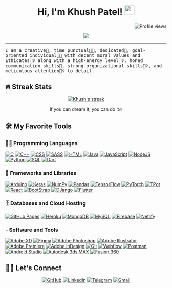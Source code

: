 <h1 align="center">
Hi, I'm Khush Patel!
  <img src="https://media.giphy.com/media/hvRJCLFzcasrR4ia7z/giphy.gif" width="30"></h1>
 <!--<img src="https://komarev.com/ghpvc/?username=yashitanamdeo&label=Profile%20Views&color=0e75b6&style=flat" align='right' alt="khushpatel2002" />-->
 <img src="https://gpvc.arturio.dev/khushpatel2002" alt="Profile views" align='right'/> <a href="https://github.com/khushpatel2002/khushpatel2002/"> </a> 
<br/>

<!-- Typing SVG by DenverCoder1 - https://github.com/DenverCoder1/readme-typing-svg -->
<p align="center">
  <a href="https://github.com/DenverCoder1/readme-typing-svg"><img src="https://readme-typing-svg.herokuapp.com?lines=Computer+Science+Student;UI UX Designer;Full+Stack+Web+Developer;DS%20|%20AI%20|%20ML%20Enthusiastic;Always%20learning%20new%20things&center=true&width=380&height=45"></a>
</p>
<hr/>
<samp>
I am a creative🎡, time punctual👩‍🎓, dedicated🎯, goal-oriented individual👩‍💻 with decent moral Values and Ethicates🙇‍♀️ along with a high-energy level🤹‍♀️, honed communication skills👐, strong organizational skills👮‍♀️, and meticulous attention🕵️‍♀️ to detail.
</samp>

## 🔥 Streak Stats

<!-- GitHub Readme Streak Stats - https://github.com/DenverCoder1/github-readme-streak-stats -->
<p align="center">
  <a href="https://github.com/DenverCoder1/github-readme-streak-stats">
    <img title="🔥 Get streak stats for your profile at git.io/streak-stats" alt="Khush's streak" src="https://github-readme-streak-stats.herokuapp.com/?user=khushpatel2002&theme=monokai-metallian&hide_border=true"/>
  </a>
  <p align="center"> If you can dream it, you can do it🔥 </p>
</p>

## 🛠️ My Favorite Tools

### 👨‍💻 Programming Languages

<p>
    <a href="#"><img alt="C" src="https://img.shields.io/badge/C%20-%232370ED.svg?logo=c&logoColor=white"></a>
    <a href="#"><img alt="C++" src="https://img.shields.io/badge/C++%20-%2300599C.svg?logo=c%2B%2B&logoColor=white"></a>
    <a href="#"><img alt="CSS" src="https://img.shields.io/badge/CSS%20-%231572B6.svg?logo=css3&logoColor=white"></a>
    <a href="#"><img alt="SASS" src="https://img.shields.io/badge/SASS%20-%231572B6.svg?logo=sass3&logoColor=white"></a>
    <a href="#"><img alt="HTML" src="https://img.shields.io/badge/HTML%20-%23E34F26.svg?logo=html5&logoColor=white"></a>
    <a href="#"><img alt="Java" src="https://img.shields.io/badge/Java-%23007396.svg?logo=java&logoColor=white"></a>
    <a href="#"><img alt="JavaScript" src="https://img.shields.io/badge/JavaScript%20-%23F7DF1E.svg?logo=javascript&logoColor=black"></a>
    <a href="#"><img alt="NodeJS" src="https://img.shields.io/badge/Node.js%20-%2343853D.svg?logo=node.js&logoColor=white"></a>
    <a href="#"><img alt="Python" src="https://img.shields.io/badge/Python%20-%2314354C.svg?logo=python&logoColor=white"></a>
    <a href="#"><img alt="SQL" src="https://img.shields.io/badge/SQL%20-%23025E8C.svg?logo=amazon-dynamodb&logoColor=white"></a>
    <a href="#"><img alt="Dart" src="https://img.shields.io/badge/Dart%20-%2314354C.svg?logo=Dart&logoColor=white"></a>
   

### 🧰 Frameworks and Libraries

<p>
    <a href="#"><img alt="Arduino" src="https://img.shields.io/badge/-Arduino-00979D?logo=Arduino&logoColor=white"></a>
    <a href="#"><img alt="Keras" src="https://img.shields.io/badge/Keras%20-%23D00000.svg?logo=Keras&logoColor=white"></a>
    <a href="#"><img alt="NumPy" src="https://img.shields.io/badge/Numpy%20-%23013243.svg?logo=numpy&logoColor=white"></a>
    <a href="#"><img alt="Pandas" src="https://img.shields.io/badge/Pandas%20-%23150458.svg?logo=pandas&logoColor=white"></a>
    <a href="#"><img alt="TensorFlow" src="https://img.shields.io/badge/TensorFlow%20-%23FF6F00.svg?logo=TensorFlow&logoColor=white"></a>
    <a href="#"><img alt="PyTorch" src="https://img.shields.io/badge/PyTorch%20-%231F6F00.svg?logo=PyTorch&logoColor=white"></a>
    <a href="#"><img alt="TPot" src="https://img.shields.io/badge/TPot%20-%23013243.svg?logo=TPot&logoColor=white"></a>
    <a href="#"><img alt="React" src="https://img.shields.io/badge/React%20-%2320232a.svg?logo=react&logoColor=%2361DAFB"></a>
    <a href="#"><img alt="BootStrap" src="https://img.shields.io/badge/BootStrap-21759B?logo=BootStrap&logoColor=white"></a>
    <a href="#"><img alt="DJango" src="https://img.shields.io/badge/DJango%20-%231F6F00.svg?logo=DJango&logoColor=white"></a>
    <a href="#"><img alt="Flutter" src="https://img.shields.io/badge/Flutter%20-%2314354C.svg?logo=Flutter&logoColor=white"></a>
</p>

### 🗄️ Databases and Cloud Hosting

<p>
    <a href="#"><img alt="GitHub Pages" src="https://img.shields.io/badge/GitHub%20Pages-%23327FC7.svg?logo=github&logoColor=white"></a>
    <a href="#"><img alt="Heroku" src="https://img.shields.io/badge/Heroku%20-%23430098.svg?logo=heroku&logoColor=white"></a>
    <a href="#"><img alt="MongoDB" src ="https://img.shields.io/badge/MongoDB-%234ea94b.svg?logo=mongodb&logoColor=white"></a>
    <a href="#"><img alt="MySQL" src="https://img.shields.io/badge/MySQL-%2300f.svg?logo=mysql&logoColor=white"></a>
    <a href="#"><img alt="Firebase" src ="https://img.shields.io/badge/Firebase-%23316192.svg?logo=firebase&logoColor=white"></a>
    <a href="#"><img alt="Netlify" src ="https://img.shields.io/badge/Netlify-%23430098.svg?logo=Netlify&logoColor=white"></a>
</p>

### - Software and Tools

<p>
    <a href="#"><img alt="Adobe XD" src="https://img.shields.io/badge/AdobeXD%20-%23FF0000.svg?logo=adobe-xd&logoColor=white"></a>
    <a href="#"><img alt="Figma" src="https://img.shields.io/badge/Figma%20-%23FF3460.svg?logo=Figma&logoColor=white"></a>
    <a href="#"><img alt="Adobe Photoshop" src="https://img.shields.io/badge/Adobe Photoshop%20-5A05E8.svg?logo=Adobe-Photoshop&logoColor=white"></a>
    <a href="#"><img alt="Adobe Illustrator" src="https://img.shields.io/badge/Adobe Illustrator%20-F5AD2B.svg?logo=Adobe-Illustrator&logoColor=white"></a>
    <a href="#"><img alt="Adobe Premiere" src="https://img.shields.io/badge/Adobe Premiere%20-3DA7EB.svg?logo=Adobe-Premiere&logoColor=white"></a>
    <a href="#"><img alt="Adobe InDesign" src="https://img.shields.io/badge/Adobe InDesign%20-%23FF0000.svg?logo=Adobe-InDesign&logoColor=white"></a>
    <a href="#"><img alt="Git" src="https://img.shields.io/badge/Git%20-%23F05033.svg?logo=git&logoColor=white"></a>  
    <a href="#"><img alt="Webflow" src="https://img.shields.io/badge/Webflow%20-008678.svg?logo=Webflow&logoColor=white"></a>
    <a href="#"><img alt="Postman" src="https://img.shields.io/badge/Postman-FF6C37?logo=postman&logoColor=white"></a> 
    <a href="#"><img alt="Android Studio" src="https://img.shields.io/badge/Android%20Studio-3DA7EB.svg?logo=android-studio&logoColor=white"></a>
    <a href="#"><img alt="Autodesk 3ds MAX" src="https://img.shields.io/badge/Autodesk%203ds%20MAX%20Studio-008678.svg?logo=Autodesk-3ds-MAX&logoColor=white"></a> 
    <a href="#"><img alt="Fusion 360" src="https://img.shields.io/badge/Fusion-360-FF6C37?logo=Fusion-360&logoColor=white"></a>
</p>



<!-- https://github.com/sisodiya2421 -->

## 🙋‍♀️ Let's Connect

<p align="center"> 
	<a href="https://github.com/khushpatel2002" target="_blank"><img src="https://img.icons8.com/bubbles/50/000000/github.png" alt="GitHub"/></a>
	<a href="https://www.linkedin.com/in/kp-patel/" target="_blank"><img src="https://img.icons8.com/bubbles/50/000000/linkedin.png" alt="LinkedIn"/></a>
	<a href="https://www.linkedin.com/in/kp-patel/" target="_blank"><img src="https://img.icons8.com/bubbles/50/000000/telegram.png" alt="Telegram"/></a>
	<a href="mailto:khushpatel2002@gmail.com" target="_blank"><img src="https://img.icons8.com/bubbles/50/000000/gmail.png" alt="Gmail"/></a>
</p>

